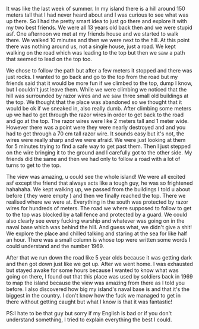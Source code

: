 It was like the last week of summer. In my island there is a hill around 150 meters tall that I had never heard about and I was curious to see what was up there. So I had the pretty smart idea to just go there and explore it with my two best friends. We were all 13 years old back then and we were stupid asf. One afternoon we met at my friends house and we started to walk there. We walked 10 minutes and then we were next to the hill. At this point there was nothing around us, not a single house, just a road. We kept walking on the road which was leading to the top but then we saw a path that seemed to lead on the top too. 

We chose to follow the path but after a few meters it stopped and there was just rocks. I wanted to go back and go to the top from the road but my friends said that it would be more fun if we climbed to the top, dump I know, but I couldn't just leave them. While we were climbing we noticed that the hill was surrounded by razor wires and we saw three small old buildings at the top. We thought that the place was abandoned so we thought that it would be ok if we sneaked in, also really dumb. After climbing some meters up we had to get through the razor wires in order to get back to the road and go at the top. The razor wires were like 2 meters tall and 1 meter wide. However there was a point were they were nearly destroyed and and you had to get through a 70 cm tall razor wire. It sounds easy but it's not, the wires were really sharp and we were afraid. We were just looking at them for 5 minutes trying to find a safe way to get past them. Then I just stepped on the wire bringing it to the ground and I carefully got to the other side. My friends did the same and then we had only to follow a road with a lot of turns to get to the top. 

The view was amazing, u could see the whole island! We were all excited asf except the friend that always acts like a tough guy, he was so frightened hahahaha. We kept walking up, we passed from the buildings I told u about before ( they were empty ) and then we finally reached the top. There we realised where we were at. Everything in the south was protected by razor wires for hundreds of meters. The road we where supposed to follow to get to the top was blocked by a tall fence and protected by a guard. We could also clearly see every fucking warship and whatever was going on in the naval base which was behind the hill. And guess what, we didn't give a shit! We explore the place and chilled talking and staring at the sea for like half an hour. There was a small column is whose top were written some words I could understand and the number 1969. 

After that we run down the road like 5 year olds because it was getting dark and then got down just like we got up. After we went home. I was exhausted but stayed awake for some hours because I wanted to know what was going on there, I found out that this place was used by soldiers back in 1969 to map the island because the view was amazing from there as I told you before. I also discovered how big my island's naval base is and that it's the biggest in the country. I don't know how the fuck we managed to get in there without getting caught but what I know is that it was fantastic! 


PS:I hate to be that guy but sorry if my English is bad or if you don't understand something, I tried to explain everything the best I could.